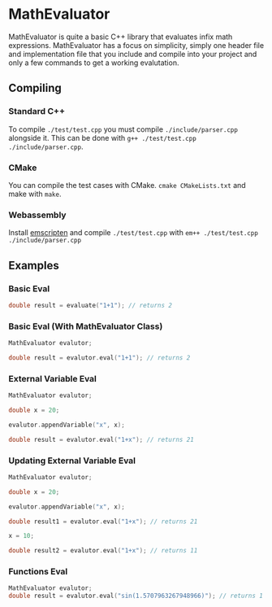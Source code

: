 # MathEvaluator

MathEvaluator is quite a basic C++ library that evaluates infix math expressions. MathEvaluator has a focus on simplicity, simply one header file and implementation file that you include and compile into your project and only a few commands to get a working evalutation.

## Compiling

### Standard C++
To compile `./test/test.cpp` you must compile `./include/parser.cpp` alongside it. This can be done with `g++ ./test/test.cpp ./include/parser.cpp`. 

### CMake
You can compile the test cases with CMake. `cmake CMakeLists.txt` and make with `make`.

### Webassembly
Install [emscripten](https://emscripten.org/docs/getting_started/downloads.html#platform-notes-installation-instructions-sdk) and compile `./test/test.cpp` with `em++ ./test/test.cpp ./include/parser.cpp`

## Examples

### Basic Eval
```c++
double result = evaluate("1+1"); // returns 2
```
### Basic Eval (With MathEvaluator Class)
```c++
MathEvaluator evalutor;

double result = evalutor.eval("1+1"); // returns 2
```
### External Variable Eval
```c++
MathEvaluator evalutor;

double x = 20;

evalutor.appendVariable("x", x);

double result = evalutor.eval("1+x"); // returns 21
```
### Updating External Variable Eval
```c++
MathEvaluator evalutor;

double x = 20;

evalutor.appendVariable("x", x);

double result1 = evalutor.eval("1+x"); // returns 21

x = 10;

double result2 = evalutor.eval("1+x"); // returns 11
```
### Functions Eval
```c++
MathEvaluator evalutor;
double result = evalutor.eval("sin(1.5707963267948966)"); // returns 1
```
